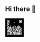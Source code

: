 ## Hi there 👋

<img src="https://github.com/Chajrob/Chajrob/blob/main/downsign-qr-code.gif" alt="The Unlimited" width="60">
